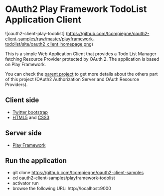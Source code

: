 OAuth2 Play Framework TodoList Application Client
=================================

![oauth2-client-play-todolist] (https://github.com/tcompiegne/oauth2-client-samples/raw/master/playframework-todolist/site/oauth2_client_homepage.png)


This is a simple Web Application Client that provides a Todo List Manager fetching Resource Provider protected by OAuth 2. The application is based on Play Framework. 

You can check the [parent project](https://github.com/tcompiegne/oauth2-client-samples) to get more details about the others part of this project (OAuth2 Authorization Server and OAuth Resource Providers).

## Client side
* [Twitter bootstrap](http://getbootstrap.com/)
* [HTML5](http://www.w3.org/TR/html5/) and [CSS3](http://www.w3schools.com/css/css3_intro.asp)

## Server side
* [Play Framework](https://www.playframework.com/)

## Run the application
- git clone https://github.com/tcompiegne/oauth2-client-samples
- cd oauth2-client-samples/playframework-todolist
- activator run
- browse the following URL: http://localhost:9000
